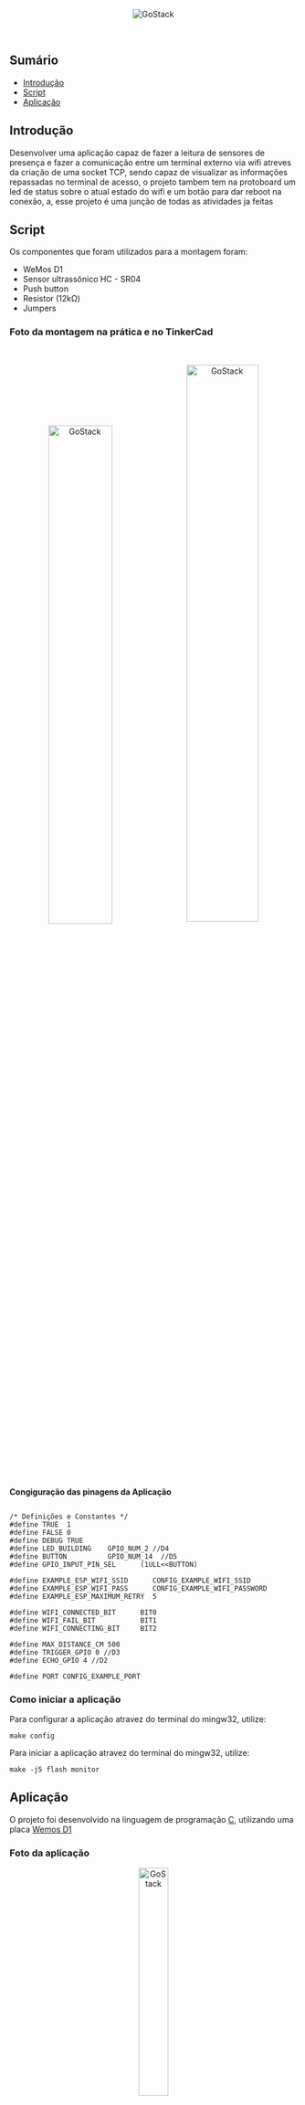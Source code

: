 <p align="center">
 <img alt="GoStack" src="https://lh6.googleusercontent.com/proxy/K5fmOf83OCmcXLL6A8C661JiY_kCgEehnEzR8zyhludeemsL9n4R3vq1Q2aQBN_Vvd1PucGHzvY21aQNl_mvkhHDVNTAeFlgTLxVWaAQ4_eX" />
<p/><br/>

## **Sumário**

- [Introdução](#Introdução)
- [Script](#script)
- [Aplicação](#Aplicação)

## **Introdução**

 Desenvolver uma aplicação capaz de fazer a leitura de sensores de presença e fazer a comunicação entre um terminal externo via wifi atreves da criação de uma socket TCP, sendo capaz de visualizar as informações repassadas no terminal de acesso, o projeto tambem tem na protoboard um led de status sobre o atual estado do wifi e um botão para dar reboot na conexão, a, esse projeto é uma junção de todas as atividades ja feitas 

## **Script**
Os componentes que foram utilizados para a montagem foram:
- WeMos D1
- Sensor ultrassônico HC - SR04
- Push button
- Resistor (12kΩ)
- Jumpers

### Foto da montagem na prática e no TinkerCad
<br>
<p align="center">
 <img  alt="GoStack" style="width:47.3%" src="https://media.discordapp.net/attachments/767426969851527188/779052502405742673/wenos-on.jpg?width=506&height=677" />
 <img align="center" alt="GoStack" style="width:50%" src="https://media.discordapp.net/attachments/767426969851527188/779052231168622632/wenos.jpg" />
<p/>







**Congiguração das pinagens da Aplicação**
```

/* Definições e Constantes */
#define TRUE  1
#define FALSE 0
#define DEBUG TRUE 
#define LED_BUILDING	GPIO_NUM_2 //D4
#define BUTTON			GPIO_NUM_14  //D5
#define GPIO_INPUT_PIN_SEL  	(1ULL<<BUTTON)

#define EXAMPLE_ESP_WIFI_SSID      CONFIG_EXAMPLE_WIFI_SSID
#define EXAMPLE_ESP_WIFI_PASS      CONFIG_EXAMPLE_WIFI_PASSWORD
#define EXAMPLE_ESP_MAXIMUM_RETRY  5

#define WIFI_CONNECTED_BIT      BIT0
#define WIFI_FAIL_BIT           BIT1
#define WIFI_CONNECTING_BIT     BIT2

#define MAX_DISTANCE_CM 500
#define TRIGGER_GPIO 0 //D3
#define ECHO_GPIO 4 //D2

#define PORT CONFIG_EXAMPLE_PORT

```
### **Como iniciar a aplicação**

Para configurar a aplicação atravez do terminal do mingw32, utilize:
```
make config
```

Para iniciar a aplicação atravez do terminal do mingw32, utilize:
```
make -j5 flash monitor
```



## **Aplicação**
O projeto foi desenvolvido na linguagem de programação [C](https://devdocs.io/c/), utilizando uma placa [Wemos D1](https://docs.wemos.cc/en/latest/d1/d1_mini.html)



### **Foto da aplicação**
<p align="center">
	<img alt="GoStack" style="width:32%" src="https://media.discordapp.net/attachments/767426969851527188/779057517099089930/terminal.jpg" />
<p/>

### **Video Youtube**
<p align="center">
[![Web-socket](http://img.youtube.com/vi/4GfKDHFkdDU/0.jpg)](http://www.youtube.com/watch?v=4GfKDHFkdDU "https://cdn.discordapp.com/attachments/767426969851527188/779052231168622632/wenos.jpg")
<p/>



## **Licença**

Esse projeto está sob a licença MIT. Veja o arquivo [LICENSE](LICENSE) para mais detalhes.

---

Feito pelos alunos Bruno Silva Daniel e Thiago Rossi Spíndola da turma 2020/2 da disciplina de IOT II da faculdade SATC, dirigida por Vagner da Silva Rodrigues.
